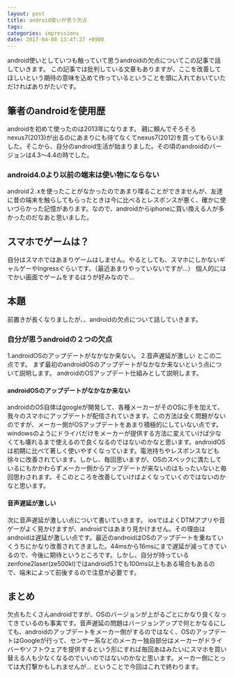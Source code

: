 ```yaml
---
layout: post
title: android使いが思う欠点
tags:
categories: impressions
date: 2017-04-08 13:47:27 +0900
---
```


android使いとしていつも触っていて思うandroidの欠点についてこの記事で話していきます。 この記事では批判している文章もありますが、ここを改善してほしいという期待の意味を込めて作っているということを頭に入れておいていただければありがたいです。

筆者のandroidを使用歴
--------------

androidを初めて使ったのは2013年になります。 親に頼んでそろそろnexus7(2013)が出るのにあまりにも待てなくてnexus7(2012)を買ってもらいました。そこから、自分のandroid生活が始まりました。その頃のandroidのバージョンは4.3〜4.4の時でした。

### android4.0より以前の端末は使い物にならない

android２.xを使ったことがなかったのであまり喋ることができませんが、友達に昔の端末を触らしてもらったときは今に比べるとレスポンスが悪く、確かに使いづらかった記憶があります。なので、androidからiphoneに買い換える人が多かったのだなあと思いました。

スマホでゲームは？
---------

自分はスマホではあまりゲームはしません。やるとしても、スマホにしかないギャルゲーやIngressぐらいです。（最近あまりやっていないですが...） 個人的にはでかい画面でゲームをするほうが好みなので...

本題
--

前置きが長くなりましたが、、androidの欠点について話していきます。

### 自分が思うandroidの２つの欠点

1.androidOSのアップデートがなかなか来ない。 2.音声遅延が激しい とこの二点です。 まず最初のandroidOSのアップデートがなかなか来ないという点について説明します。 androidのOSアップデート仕組みとして説明します。

#### androidOSのアップデートがなかなか来ない

androidのOS自体はgoogleが開発して、各種メーカーがそのOSに手を加えて、我々のスマホにアップデートが配信されていきます。この方法は全く問題がないのですが、メーカー側がOSアップデートをあまり積極的にしていない点です。windowsのようにドライバだけをメーカーが提供する方法に変えていけば少なくても壊れるまで使えるので良くなるのではないのかなと思います。androidOSは初期に比べて著しく使いやすくなっています。電池持ちやレスポンスなども徐々に改善されています。しかし、毎回思いますが、OSのスペックに満たしているにもかかわらずメーカー側からアップデートが来ないのはもったいないと毎回思わされます。そこのところを改善していけばよくなっていくのではないのかなと思います。

#### 音声遅延が激しい

次に音声遅延が激しい点について書いていきます。 iosではよくDTMアプリや音ゲーがよく見かけますが、androidではあまり見かけません。その理由はandroidは遅延が激しい点です。最近のandroidはOSのアップデートを重ねていくうちにかなり改善されてきました。44msから16msにまで遅延が減ってきているので、今後に期待というところです。しかし、自分が持っているzenfone2laser(ze500kl)ではandroid5.1でも100ms以上もある場合もあるので、端末によって前後するので注意が必要です。

まとめ
---

欠点もたくさんandroidですが、OSのバージョンが上がるごとにかなり良くなってきているのも事実です。音声遅延の問題はバージョンアップで何とかなるにしても、androidのアップデートをメーカー側がするのではなく、OSのアップデートはGoogleが行って、センサー系などのメーカー独自部分はメーカーがドライバーやソフトウェアを提供するという形にすれば毎回あほみたいにスマホを買い替える人も少なくなるのでいいのではないのかなと思います。メーカー側にとっては大打撃かもしれませんが... ということで今回はこれで終わります。